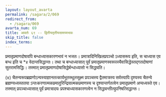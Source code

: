 ```yaml
---
layout: layout_avarta
permalink: /sagara/2/069
redirect_from:
  - /sagara/069
avarta_num: 69
title: आवर्तः ६९ -- द्वितीयतृतीयसामग्र्यभावः
skip_title: false
index_terms: 
---
```


प्रमातृप्रमाणदोषावपि बन्धाध्यासकारणभावं न भजतः।
प्रमात्रादिनिखिलप्रपञ्चो ऽध्यासरूप इति, 
स चाध्यास एव बन्ध इति च *४ वेदान्तसिद्धान्तः।
तथा च बन्धाध्यासात् पूर्वं
प्रमातृप्रमाणस्वरूपस्यैवासिद्धेस्तद्गतदोषाणां सुतरामसिद्धिः।
तस्मात् प्रमातृप्रमाणदोषासिद्धेर्बन्धाध्यासो न सिद्ध्यति।

<div class="footnote" markdown="1">
(४) चैतन्यरूपब्रह्मणोऽन्यस्याज्ञानतत्कार्यभूतस्थूलसूक्ष्म प्रपञ्चस्य द्वैतमात्रस्य सर्वस्यापि दृश्यस्य चैतन्ये ब्रह्मण्यध्यस्ततया ऽन्तःकरणात्मकप्रमातुरिन्द्रियात्मकप्रमाणस्य च
दृश्यान्तर्गतत्वेन प्रमातृप्रमाणे अप्यध्यस्ते एव।
तस्मात् प्रपञ्चाध्यासात् पूर्वं प्रमात्रादयः प्रपश्चाध्यासकारणत्वेन न सिद्ध्यन्तीत्युपनिषत्सिद्धान्तः।
</div>
